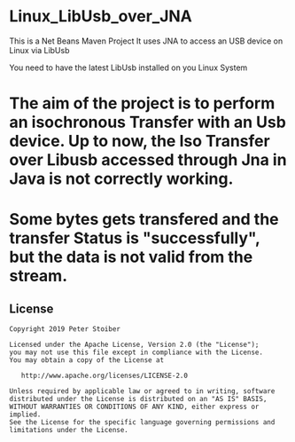 # Linux_LibUsb_over_JNA

This is a Net Beans Maven Project
It uses JNA to access an USB device on Linux via LibUsb

You need to have the latest LibUsb installed on you Linux System

# The aim of the project is to perform an isochronous Transfer with an Usb device. Up to now, the Iso Transfer over Libusb accessed through Jna in Java is not correctly working.
# Some bytes gets transfered and the transfer Status is "successfully", but the data is not valid from the stream.




License
-------

    Copyright 2019 Peter Stoiber

    Licensed under the Apache License, Version 2.0 (the "License");
    you may not use this file except in compliance with the License.
    You may obtain a copy of the License at

       http://www.apache.org/licenses/LICENSE-2.0

    Unless required by applicable law or agreed to in writing, software
    distributed under the License is distributed on an "AS IS" BASIS,
    WITHOUT WARRANTIES OR CONDITIONS OF ANY KIND, either express or implied.
    See the License for the specific language governing permissions and
    limitations under the License.

